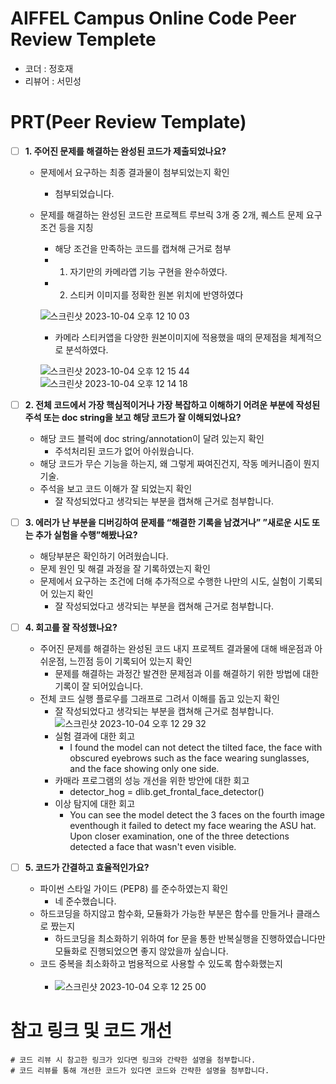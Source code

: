 # AIFFEL Campus Online Code Peer Review Templete
- 코더 : 정호재
- 리뷰어 : 서민성


# PRT(Peer Review Template)
- [ ]  **1. 주어진 문제를 해결하는 완성된 코드가 제출되었나요?**
    - 문제에서 요구하는 최종 결과물이 첨부되었는지 확인
        - 첨부되었습니다. 
    - 문제를 해결하는 완성된 코드란 프로젝트 루브릭 3개 중 2개, 
    퀘스트 문제 요구조건 등을 지칭
        - 해당 조건을 만족하는 코드를 캡쳐해 근거로 첨부
        - 1. 자기만의 카메라앱 기능 구현을 완수하였다.
        - 2. 스티커 이미지를 정확한 원본 위치에 반영하였다
             
      ![스크린샷 2023-10-04 오후 12 10 03](https://github.com/JEONG-HO-JAE/AIFEL_Quest/assets/138687269/1824b19f-3ef2-4b1b-bfdb-fb3dd09cd658)

        - 카메라 스티커앱을 다양한 원본이미지에 적용했을 때의 문제점을 체계적으로 분석하였다.
          
        ![스크린샷 2023-10-04 오후 12 15 44](https://github.com/JEONG-HO-JAE/AIFEL_Quest/assets/138687269/33d1e11d-d6cf-49e2-b7e4-91c07c576328)
        ![스크린샷 2023-10-04 오후 12 14 18](https://github.com/JEONG-HO-JAE/AIFEL_Quest/assets/138687269/c0aa8854-aa09-4e9a-87d5-9f7505546a74)

- [ ]  **2. 전체 코드에서 가장 핵심적이거나 가장 복잡하고 이해하기 어려운 부분에 작성된 
주석 또는 doc string을 보고 해당 코드가 잘 이해되었나요?**
    - 해당 코드 블럭에 doc string/annotation이 달려 있는지 확인
        - 주석처리된 코드가 없어 아쉬웠습니다. 
    - 해당 코드가 무슨 기능을 하는지, 왜 그렇게 짜여진건지, 작동 메커니즘이 뭔지 기술.
    - 주석을 보고 코드 이해가 잘 되었는지 확인
        - 잘 작성되었다고 생각되는 부분을 캡쳐해 근거로 첨부합니다.


        
- [ ]  **3. 에러가 난 부분을 디버깅하여 문제를 “해결한 기록을 남겼거나” 
”새로운 시도 또는 추가 실험을 수행”해봤나요?**
    - 해당부분은 확인하기 어려웠습니다.
    - 문제 원인 및 해결 과정을 잘 기록하였는지 확인
    - 문제에서 요구하는 조건에 더해 추가적으로 수행한 나만의 시도, 
    실험이 기록되어 있는지 확인
        - 잘 작성되었다고 생각되는 부분을 캡쳐해 근거로 첨부합니다.
        
- [ ]  **4. 회고를 잘 작성했나요?**
    - 주어진 문제를 해결하는 완성된 코드 내지 프로젝트 결과물에 대해
    배운점과 아쉬운점, 느낀점 등이 기록되어 있는지 확인
        - 문제를 해결하는 과정간 발견한 문제점과 이를 해결하기 위한 방법에 대한 기록이 잘 되어있습니다.
    - 전체 코드 실행 플로우를 그래프로 그려서 이해를 돕고 있는지 확인
        - 잘 작성되었다고 생각되는 부분을 캡쳐해 근거로 첨부합니다.
      ![스크린샷 2023-10-04 오후 12 29 32](https://github.com/JEONG-HO-JAE/AIFEL_Quest/assets/138687269/1764dc92-902c-4ba6-91d3-d3a7589b63e3)
        - 실험 결과에 대한 회고
            - I found the model can not detect the tilted face, the face with obscured eyebrows such as the face wearing sunglasses, and the face showing only one side.
        - 카매라 프로그램의 성능 개선을 위한 방안에 대한 회고
            - detector_hog = dlib.get_frontal_face_detector()
        - 이상 탐지에 대한 회고
            - You can see the model detect the 3 faces on the fourth image eventhough it failed to detect my face wearing the ASU hat. Upon closer examination, one of the three detections detected a face that wasn't even visible. 

- [ ]  **5. 코드가 간결하고 효율적인가요?**
    - 파이썬 스타일 가이드 (PEP8) 를 준수하였는지 확인
        - 네 준수했습니다. 
    - 하드코딩을 하지않고 함수화, 모듈화가 가능한 부분은 함수를 만들거나 클래스로 짰는지
        - 하드코딩을 최소화하기 위하여 for 문을 통한 반복실행을 진행하였습니다만 모듈화로 진행되었으면 좋지 않았을까 싶습니다.
    - 코드 중복을 최소화하고 범용적으로 사용할 수 있도록 함수화했는지
      <br><br>
        - ![스크린샷 2023-10-04 오후 12 25 00](https://github.com/JEONG-HO-JAE/AIFEL_Quest/assets/138687269/e7b2e55e-3497-4e0e-af9e-86a023b4de5a)


# 참고 링크 및 코드 개선
```
# 코드 리뷰 시 참고한 링크가 있다면 링크와 간략한 설명을 첨부합니다.
# 코드 리뷰를 통해 개선한 코드가 있다면 코드와 간략한 설명을 첨부합니다.
```


